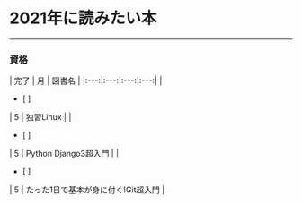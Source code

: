 # 2021年に読みたい本
***
### 資格
| 完了 | 月 | 図書名 |
|:---:|:---:|:---:|:---:|
|<ul><li>[ ] </li></ul>| 5 | 独習Linux |
|<ul><li>[ ] </li></ul>| 5 | Python Django3超入門 |
|<ul><li>[ ] </li></ul>| 5 | たった1日で基本が身に付く!Git超入門 |
